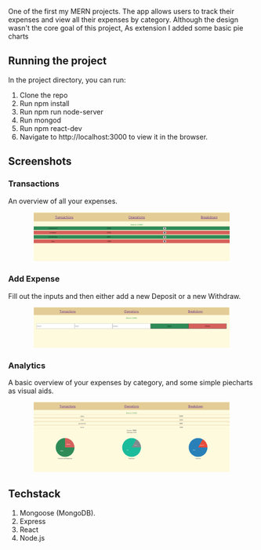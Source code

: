 One of the first my MERN projects. The app allows users to track their expenses and view all their expenses by category. Although the design wasn't the core goal of this project, As extension I added some basic pie charts

## Running the project

In the project directory, you can run:
1. Clone the repo
2. Run npm install
3. Run npm run node-server
4. Run mongod
5. Run npm react-dev
6. Navigate to http://localhost:3000 to view it in the browser.


## Screenshots

### Transactions
An overview of all your expenses.
<p align="center"><img src="transactions.PNG" width="400" /></p>

### Add Expense
Fill out the inputs and then either add a new Deposit or a new Withdraw.
<p align="center"><img src="operations.PNG" width="400" /></p>

### Analytics
A basic overview of your expenses by category, and some simple piecharts as visual aids.
<p align="center"><img src="breackdown.PNG" width="400" /></p>

## Techstack

1. Mongoose (MongoDB).
2. Express
3. React
4. Node.js
